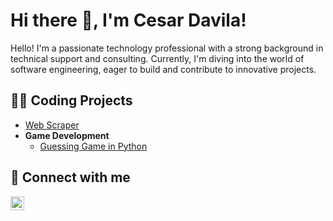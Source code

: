<h1>Hi there 👋, I'm Cesar Davila!</h1>
  <p>Hello! I'm a passionate technology professional with a strong background in technical support and consulting. Currently, I'm diving into the world of software engineering, eager to build and contribute to innovative projects.</p>

<h2>👨‍💻 Coding Projects</h2>

- [Web Scraper](https://github.com/CesarDavila03/Web_Scraper)
- <b>Game Development</b>
  - [Guessing Game in Python](https://github.com/CesarDavila03/GuessingGame)

<h2> 🤳 Connect with me</h2>

[<img align="left" alt="CesarDavila | LinkedIn" width="22px" src="https://cdn.jsdelivr.net/npm/simple-icons@v3/icons/linkedin.svg" />][linkedin]

[linkedin]: https://linkedin.com/in/cesardavila03

<!--
**CesarDavila03/CesarDavila03** is a ✨ _special_ ✨ repository because its `README.md` (this file) appears on your GitHub profile.

Here are some ideas to get you started:

- 🔭 I’m currently working on ...
- 🌱 I’m currently learning ...
- 👯 I’m looking to collaborate on ...
- 🤔 I’m looking for help with ...
- 💬 Ask me about ...
- 📫 How to reach me: ...
- 😄 Pronouns: ...
- ⚡ Fun fact: ...
-->
